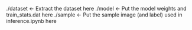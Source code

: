./dataset <- Extract the dataset here
./model <- Put the model weights and train_stats.dat here
./sample <- Put the sample image (and label) used in inference.ipynb here